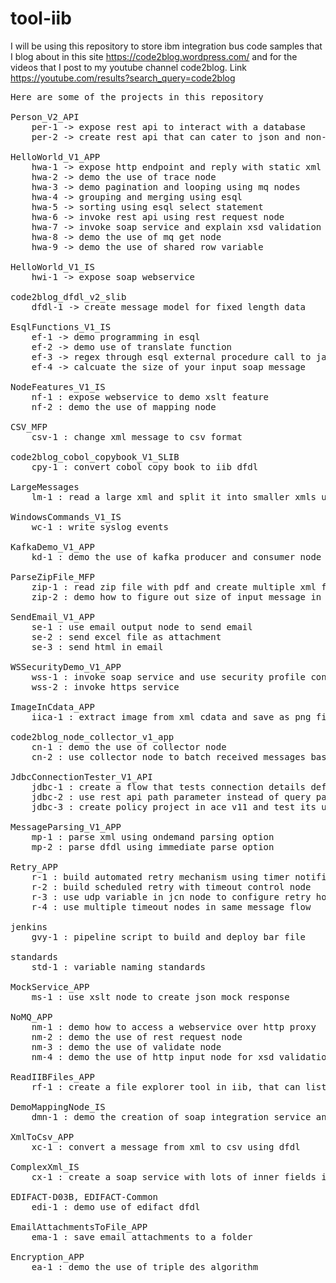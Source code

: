 # tool-iib
I will be using this repository to store ibm integration bus code samples that I blog about in this site https://code2blog.wordpress.com/ and for the videos that I post to my youtube channel code2blog. Link https://youtube.com/results?search_query=code2blog 

<pre>
Here are some of the projects in this repository

Person_V2_API
	per-1 -> expose rest api to interact with a database
	per-2 -> create rest api that can cater to json and non-json data
	
HelloWorld_V1_APP
	hwa-1 -> expose http endpoint and reply with static xml message of hello-user-from-iib
	hwa-2 -> demo the use of trace node
	hwa-3 -> demo pagination and looping using mq nodes
	hwa-4 -> grouping and merging using esql
	hwa-5 -> sorting using esql select statement
	hwa-6 -> invoke rest api using rest request node
	hwa-7 -> invoke soap service and explain xsd validation options such as exception and exception list
	hwa-8 -> demo the use of mq get node
	hwa-9 -> demo the use of shared row variable
	
HelloWorld_V1_IS
	hwi-1 -> expose soap webservice
	
code2blog_dfdl_v2_slib
	dfdl-1 -> create message model for fixed length data
	
EsqlFunctions_V1_IS
	ef-1 -> demo programming in esql
	ef-2 -> demo use of translate function
	ef-3 -> regex through esql external procedure call to java
	ef-4 -> calcuate the size of your input soap message
	
NodeFeatures_V1_IS
	nf-1 : expose webservice to demo xslt feature
	nf-2 : demo the use of mapping node
	
CSV_MFP
	csv-1 : change xml message to csv format

code2blog_cobol_copybook_V1_SLIB
	cpy-1 : convert cobol copy book to iib dfdl
	
LargeMessages
	lm-1 : read a large xml and split it into smaller xmls using jcn

WindowsCommands_V1_IS
	wc-1 : write syslog events

KafkaDemo_V1_APP
	kd-1 : demo the use of kafka producer and consumer node

ParseZipFile_MFP
	zip-1 : read zip file with pdf and create multiple xml files.
	zip-2 : demo how to figure out size of input message in java compute node
	
SendEmail_V1_APP
	se-1 : use email output node to send email
	se-2 : send excel file as attachment
	se-3 : send html in email
	
WSSecurityDemo_V1_APP
	wss-1 : invoke soap service and use security profile config servie to load credentials into soap header
	wss-2 : invoke https service
	
ImageInCdata_APP
	iica-1 : extract image from xml cdata and save as png file

code2blog_node_collector_v1_app
	cn-1 : demo the use of collector node
	cn-2 : use collector node to batch received messages based on a trigger/control message
	
JdbcConnectionTester_V1_API
	jdbc-1 : create a flow that tests connection details defined in jdbc config service
	jdbc-2 : use rest api path parameter instead of query parameter
	jdbc-3 : create policy project in ace v11 and test its use with jdbc provider
	
MessageParsing_V1_APP
	mp-1 : parse xml using ondemand parsing option
	mp-2 : parse dfdl using immediate parse option
	
Retry_APP
	r-1 : build automated retry mechanism using timer notification node
	r-2 : build scheduled retry with timeout control node 
	r-3 : use udp variable in jcn node to configure retry hour 
	r-4 : use multiple timeout nodes in same message flow
	
jenkins
	gvy-1 : pipeline script to build and deploy bar file

standards
	std-1 : variable naming standards

MockService_APP
	ms-1 : use xslt node to create json mock response

NoMQ_APP
	nm-1 : demo how to access a webservice over http proxy
	nm-2 : demo the use of rest request node
	nm-3 : demo the use of validate node 
	nm-4 : demo the use of http input node for xsd validation
	
ReadIIBFiles_APP
	rf-1 : create a file explorer tool in iib, that can list folder contents and export directories as zip files

DemoMappingNode_IS
	dmn-1 : demo the creation of soap integration service and how to use automapping feature of iib

XmlToCsv_APP
	xc-1 : convert a message from xml to csv using dfdl
	
ComplexXml_IS
	cx-1 : create a soap service with lots of inner fields in xml

EDIFACT-D03B, EDIFACT-Common
	edi-1 : demo use of edifact dfdl

EmailAttachmentsToFile_APP
	ema-1 : save email attachments to a folder

Encryption_APP
	ea-1 : demo the use of triple des algorithm
	
</pre>
